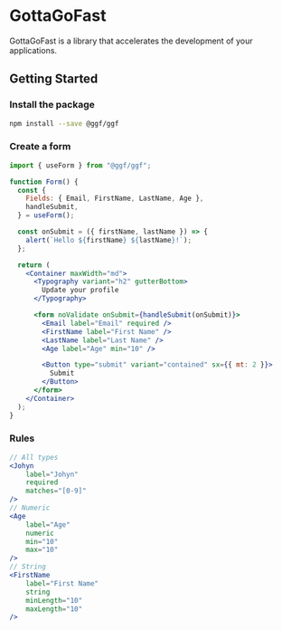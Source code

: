 # GottaGoFast

GottaGoFast is a library that accelerates the development of your applications.

## Getting Started

### Install the package

```sh
npm install --save @ggf/ggf
```

### Create a form

```jsx
import { useForm } from "@ggf/ggf";

function Form() {
  const {
    Fields: { Email, FirstName, LastName, Age },
    handleSubmit,
  } = useForm();

  const onSubmit = ({ firstName, lastName }) => {
    alert(`Hello ${firstName} ${lastName}!`);
  };

  return (
    <Container maxWidth="md">
      <Typography variant="h2" gutterBottom>
        Update your profile
      </Typography>

      <form noValidate onSubmit={handleSubmit(onSubmit)}>
        <Email label="Email" required />
        <FirstName label="First Name" />
        <LastName label="Last Name" />
        <Age label="Age" min="10" />

        <Button type="submit" variant="contained" sx={{ mt: 2 }}>
          Submit
        </Button>
      </form>
    </Container>
  );
}
```

### Rules

```jsx
// All types
<Johyn
	label="Johyn"
	required
	matches="[0-9]"
/>
// Numeric
<Age
	label="Age"
	numeric
	min="10"
	max="10"
/>
// String
<FirstName
	label="First Name"
	string
	minLength="10"
	maxLength="10"
/>
```

